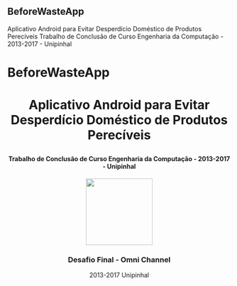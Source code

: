 ## BeforeWasteApp
Aplicativo Android para Evitar Desperdício Doméstico de Produtos Perecíveis
Trabalho de Conclusão de Curso Engenharia da Computação - 2013-2017 - Unipinhal

# BeforeWasteApp

# <p align="center">Aplicativo Android para Evitar Desperdício Doméstico de Produtos Perecíveis</p>

#### <h4 align="center">Trabalho de Conclusão de Curso Engenharia da Computação - 2013-2017 - Unipinhal</h4>

<div align="center">
<img src="https://user-images.githubusercontent.com/88908627/133351187-a16b0d28-384b-4b29-bbc4-a885f5f328de.png" width="150px" height="150px">
</div>
                                                                                                                
<p align="center">
    <h3 align="center"> Desafio Final - Omni Channel </h3>
    <p align="center">
       2013-2017</b>
        Unipinhal
    <br />
   </p>
<p>
